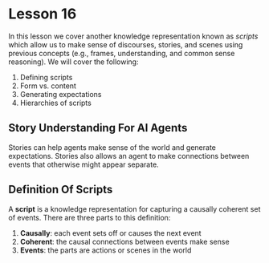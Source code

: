 # Lesson 16

In this lesson we cover another knowledge representation known as _scripts_ which allow us to make sense of discourses, stories, and scenes using previous concepts (e.g., frames, understanding, and common sense reasoning). We will cover the following:

1. Defining scripts
2. Form vs. content
3. Generating expectations
4. Hierarchies of scripts

## Story Understanding For AI Agents

Stories can help agents make sense of the world and generate expectations. Stories also allows an agent to make connections between events that otherwise might appear separate.

## Definition Of Scripts

A **script** is a knowledge representation for capturing a causally coherent set of events. There are three parts to this definition:

1. **Causally**: each event sets off or causes the next event
2. **Coherent**: the causal connections between events make sense
3. **Events**: the parts are actions or scenes in the world
